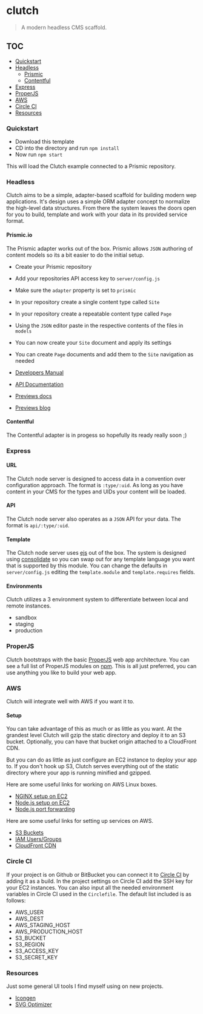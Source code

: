 clutch
======

> A modern headless CMS scaffold.



## TOC

* [Quickstart](#quickstart)
* [Headless](#headless)
    * [Prismic](#prismicio)
    * [Contentful](#contentful)
* [Express](#express)
* [ProperJS](#properjs)
* [AWS](#aws)
* [Circle CI](#circle-ci)
* [Resources](#resources)



### Quickstart
* Download this template
* CD into the directory and run `npm install`
* Now run `npm start`

This will load the Clutch example connected to a Prismic repository.



### Headless
Clutch aims to be a simple, adapter-based scaffold for building modern wep applications. It's design uses a simple ORM adapter concept to normalize the high-level data structures. From there the system leaves the doors open for you to build, template and work with your data in its provided service format.

#### Prismic.io
The Prismic adapter works out of the box. Prismic allows `JSON` authoring of content models so its a bit easier to do the initial setup.

* Create your Prismic repository
* Add your repositories API access key to `server/config.js`
* Make sure the `adapter` property is set to `prismic`
* In your repository create a single content type called `Site`
* In your repository create a repeatable content type called `Page`
* Using the `JSON` editor paste in the respective contents of the files in `models`
* You can now create your `Site` document and apply its settings
* You can create `Page` documents and add them to the `Site` navigation as needed

* [Developers Manual](https://prismic.io/docs/old/documentation/developers-manual)
* [API Documentation](https://prismic.io/docs/old/documentation/api-documentation)
* [Previews docs](https://prismic.io/docs/in-website-preview#?lang=javascript)
* [Previews blog](https://prismic.io/blog/preview-content-changes-in-your-website)

#### Contentful
The Contentful adapter is in progess so hopefully its ready really soon ;)



### Express

#### URL
The Clutch node server is designed to access data in a convention over configuration approach. The format is `:type/:uid`. As long as you have content in your CMS for the types and UIDs your content will be loaded.

#### API
The Clutch node server also operates as a `JSON` API for your data. The format is `api/:type/:uid`.

#### Template
The Clutch node server uses [ejs](http://ejs.co) out of the box. The system is designed using [consolidate](https://www.npmjs.com/package/consolidate) so you can swap out for any template language you want that is supported by this module. You can change the defaults in `server/config.js` editing the `template.module` and `template.requires` fields.

#### Environments
Clutch utilizes a 3 environment system to differentiate between local and remote instances.

* sandbox
* staging
* production



### ProperJS
Clutch bootstraps with the basic [ProperJS](https://github.com/ProperJS) web app architecture. You can see a full list of ProperJS modules on [npm](https://www.npmjs.com/org/properjs). This is all just preferred, you can use anything you like to build your web app.



### AWS
Clutch will integrate well with AWS if you want it to.

#### Setup
You can take advantage of this as much or as little as you want. At the grandest level Clutch will gzip the static directory and deploy it to an S3 bucket. Optionally, you can have that bucket origin attached to a CloudFront CDN.

But you can do as little as just configure an EC2 instance to deploy your app to. If you don't hook up S3, Clutch serves everything out of the static directory where your app is running minified and gzipped.

Here are some useful links for working on AWS Linux boxes.
* [NGINX setup on EC2](https://gist.github.com/dragonjet/270cf0139df45d1b7690)
* [Node.js setup on EC2](https://codeforgeek.com/2015/05/setup-node-development-environment-amazon-ec2)
* [Node.js port forwarding](https://gist.github.com/kentbrew/776580)

Here are some useful links for setting up services on AWS.
* [S3 Buckets](http://docs.aws.amazon.com/AmazonS3/latest/gsg/CreatingABucket.html)
* [IAM Users/Groups](http://docs.aws.amazon.com/IAM/latest/UserGuide/getting-setup.html)
* [CloudFront CDN](http://docs.aws.amazon.com/AmazonCloudFront/latest/DeveloperGuide/GettingStarted.html)



### Circle CI
If your project is on Github or BitBucket you can connect it to [Circle CI](http://circleci.com) by adding it as a build. In the project settings on Circle CI add the SSH key for your EC2 instances. You can also input all the needed environment variables in Circle CI used in the `Circlefile`. The default list included is as follows:

* AWS_USER
* AWS_DEST
* AWS_STAGING_HOST
* AWS_PRODUCTION_HOST
* S3_BUCKET
* S3_REGION
* S3_ACCESS_KEY
* S3_SECRET_KEY



### Resources
Just some general UI tools I find myself using on new projects.

* [Icongen](http://iconogen.com)
* [SVG Optimizer](https://petercollingridge.appspot.com/svg-editor)
